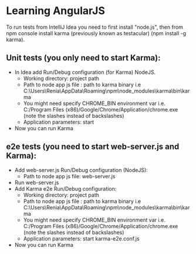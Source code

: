 Learning AngularJS
===

To run tests from IntelliJ Idea you need to first install "node.js", then from npm console install karma
(previously known as testacular) (npm install -g karma).

Unit tests (you only need to start Karma):
---
- In Idea add Run/Debug configuration (for Karma) NodeJS.
    - Working directory: project path
    - Path to node app js file : path to karma binary i.e C:\Users\Renia\AppData\Roaming\npm\node_modules\karma\bin\karma
    - You might need specify CHROME_BIN environment var i.e. C:/Program Files (x86)/Google/Chrome/Application/chrome.exe (note the slashes instead of backslashes)
    - Application parameters: start
- Now you can run Karma

e2e tests (you need to start web-server.js and Karma):
---
- Add web-server.js Run/Debug configuration (NodeJS):
    - Path to node app js file: web-server.js
- Run web-server.js
- Add Karma e2e Run/Debug configuration:
     - Working directory: project path
     - Path to node app js file : path to karma binary i.e C:\Users\Renia\AppData\Roaming\npm\node_modules\karma\bin\karma
     - You might need specify CHROME_BIN environment var i.e. C:/Program Files (x86)/Google/Chrome/Application/chrome.exe (note the slashes instead of backslashes)
     - Application parameters: start karma-e2e.conf.js
- Now you can run Karma